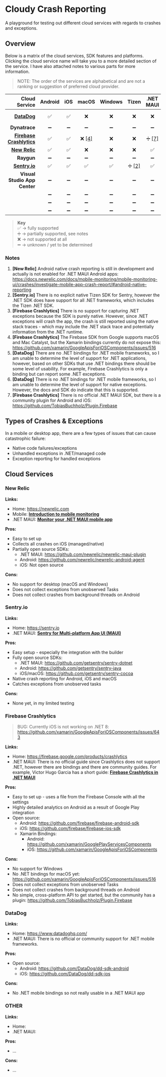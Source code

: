 # Cloudy Crash Reporting

A playground for testing out different cloud services with regards to crashes and exceptions.

## Overview

Below is a matrix of the cloud services, SDK features and platforms. Clicking the cloud service name will take you to a
more detailed section of the service. I have also attached notes to various parts for more information.

> NOTE: The order of the services are alphabetical and are not a ranking or suggestion of preferred cloud provider.

|                   Cloud Service | Android | iOS |    macOS     | Windows |    Tizen     |  .NET MAUI   |   .NET Ex    |  Native Ex   |
|--------------------------------:|:-------:|:---:|:------------:|:-------:|:------------:|:------------:|:------------:|:------------:|
|         [**DataDog**](#datadog) |    ✅    |  ✅  |      ❌       |    ❌    |      ❌       |      ❌       | ❌ [[5]](#n5) | ➖ [[6]](#n6) |
|                   **Dynatrace** |    ➖    |  ➖  |      ➖       |    ➖    |      ➖       |      ➖       |      ➖       |      ➖       |
| [**Firebase Crashlytics**](#fb) |    ✅    |  ✅  | ❌ [[4]](#n4) |    ❌    |      ❌       | ➗ [[7]](#n7) | ➗ [[3]](#n3) |      ✅       |
|     [**New Relic**](#new-relic) |    ✅    |  ✅  |      ❌       |    ❌    |      ❌       |      ✅       |      ✅       | ➗ [[1]](#n1) |
|                      **Raygun** |    ➖    |  ➖  |      ➖       |    ➖    |      ➖       |      ➖       |      ➖       |      ➖       |
|      [**Sentry.io**](#sentryio) |    ✅    |  ✅  |      ✅       |    ✅    | ➗ [[2]](#n2) |      ✅       |      ✅       |      ✅       |
|    **Visual Studio App Center** |    ➖    |  ➖  |      ➖       |    ➖    |      ➖       |      ➖       |      ➖       |      ➖       |
|                                 |    ➖    |  ➖  |      ➖       |    ➖    |      ➖       |      ➖       |      ➖       |      ➖       |
|                                 |    ➖    |  ➖  |      ➖       |    ➖    |      ➖       |      ➖       |      ➖       |      ➖       |
|                                 |    ➖    |  ➖  |      ➖       |    ➖    |      ➖       |      ➖       |      ➖       |      ➖       |

> **Key**  
> ✅ → fully supported  
> ➗ → partially supported, see notes  
> ❌ → not supported at all  
> ➖ → unknown / yet to be determined  

### Notes

1. <a name="n1"></a> **[New Relic]** Android native crash reporting is still in development and actually is not enabled
   for .NET MAUI Android apps: https://docs.newrelic.com/docs/mobile-monitoring/mobile-monitoring-ui/crashes/investigate-mobile-app-crash-report/#android-native-reporting
2. <a name="n2"></a> **[Sentry.io]** There is no explicit native Tizen SDK for Sentry, however the .NET SDK does have
   support for all .NET frameworks, which includes the Tizen .NET SDK.
3. <a name="n3"></a> **[Firebase Crashlytics]** There is no support for capturing .NET exceptions because the SDK is
   purely native. However, since .NET exceptions will crash the app, the crash is still reported using the native stack
   traces - which may include the .NET stack trace and potentially information from the .NET runtime.
4. <a name="n4"></a> **[Firebase Crashlytics]** The Firebase SDK from Google supports macOS and Mac Catalyst, but the
   Xamarin bindings currently do not expose this: https://github.com/xamarin/GoogleApisForiOSComponents/issues/516
5. <a name="n5"></a> **[DataDog]** There are no .NET bindings for .NET mobile frameworks, so I am unable to determine
   the level of support for .NET applications, however, based on other SDKs that use .NET bindings there should be some 
   level of usability. For example, Firebase Crashlytics is only a binding but can report some .NET exceptions.
6. <a name="n6"></a> **[DataDog]** There is no .NET bindings for .NET mobile frameworks, so I am unable to determine
   the level of support for native exceptions. However, the docs and SDK do indicate that this is supported.
7. <a name="n7"></a> **[Firebase Crashlytics]** There is no official .NET MAUI SDK, but there is a community plugin for
   Android and iOS: https://github.com/TobiasBuchholz/Plugin.Firebase

## Types of Crashes & Exceptions

In a mobile or desktop app, there are a few types of issues that can cause catastrophic failure:

* Native code failures/exceptions
* Unhandled exceptions in .NET/managed code
* Exception reporting for handled exceptions

## Cloud Services

### New Relic

**Links:**

* Home: https://newrelic.com
* Mobile: [**Introduction to mobile monitoring**](https://docs.newrelic.com/docs/mobile-monitoring/new-relic-mobile/get-started/introduction-mobile-monitoring)
* .NET MAUI: [**Monitor your .NET MAUI mobile app**](https://docs.newrelic.com/docs/mobile-monitoring/new-relic-mobile-maui-dotnet/monitor-your-net-maui-application)

**Pros:**

* Easy to set up
* Collects all crashes on iOS (managed/native)
* Partially open source SDKs:
  * .NET MAUI: https://github.com/newrelic/newrelic-maui-plugin
  * Android: https://github.com/newrelic/newrelic-android-agent 
  * iOS: Not open source

**Cons:**

* No support for desktop (macOS and Windows)
* Does not collect exceptions from unobserved Tasks
* Does not collect crashes from background threads on Android


### Sentry.io

**Links:**

* Home: https://sentry.io
* .NET MAUI: [**Sentry for Multi-platform App UI (MAUI)**](https://docs.sentry.io/platforms/dotnet/guides/maui)

**Pros:**

* Easy setup - especially the integration with the builder
* Fully open source SDKs:
  * .NET MAUI: https://github.com/getsentry/sentry-dotnet
  * Android: https://github.com/getsentry/sentry-java
  * iOS/macOS: https://github.com/getsentry/sentry-cocoa
* Native crash reporting for Android, iOS and macOS
* Catches exceptions from unobserved tasks

**Cons:**

* None yet, in my limited testing


### <a name="#fb"></a> Firebase Crashlytics

> BUG: Currently iOS is not working on .NET 8: https://github.com/xamarin/GoogleApisForiOSComponents/issues/643

**Links:**

* Home: https://firebase.google.com/products/crashlytics
* .NET MAUI: There is no official guide since Crashlytics does not support .NET, however there are bindings and there
  are community guides. For example, Victor Hugo Garcia has a short guide: [**Firebase Crashlytics in .NET MAUI**](https://dev.to/vhugogarcia/firebase-crashlytics-in-net-maui-57jp)

**Pros:**

* Easy to set up - uses a file from the Firebase Console with all the settings
* Highly detailed analytics on Android as a result of Google Play integration
* Open source:
  * Android: https://github.com/firebase/firebase-android-sdk 
  * iOS: https://github.com/firebase/firebase-ios-sdk
  * Xamarin Bindings:
    * Android: https://github.com/xamarin/GooglePlayServicesComponents
    * iOS: https://github.com/xamarin/GoogleApisForiOSComponents

**Cons:**

* No support for Windows
* No .NET bindings for macOS yet: https://github.com/xamarin/GoogleApisForiOSComponents/issues/516
* Does not collect exceptions from unobserved Tasks
* Does not collect crashes from background threads on Android
* No simple, cross-platform API to get started, but the community has a plugin: https://github.com/TobiasBuchholz/Plugin.Firebase


### DataDog

**Links:**

* Home: https://www.datadoghq.com/
* .NET MAUI: There is no official or community support for .NET mobile frameworks.

**Pros:**

* Open source:
  * Android: https://github.com/DataDog/dd-sdk-android
  * iOS: https://github.com/DataDog/dd-sdk-ios

**Cons:**

* No .NET mobile bindings so not really usable in a .NET MAUI app 



### OTHER

**Links:**

* Home:
* .NET MAUI:

**Pros:**

* ...

**Cons:**

* ...

